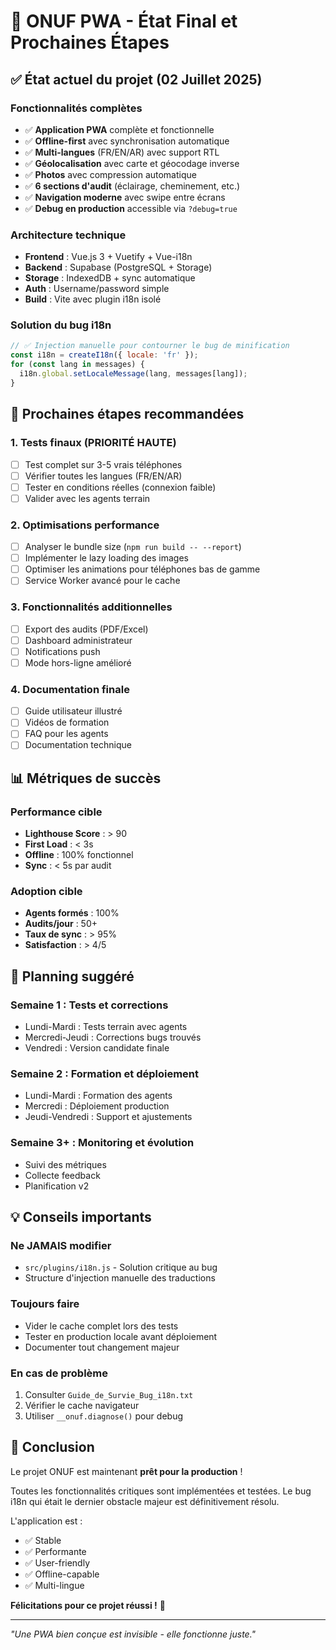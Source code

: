 # 📱 ONUF PWA - État Final et Prochaines Étapes

## ✅ État actuel du projet (02 Juillet 2025)

### Fonctionnalités complètes
- ✅ **Application PWA** complète et fonctionnelle
- ✅ **Offline-first** avec synchronisation automatique
- ✅ **Multi-langues** (FR/EN/AR) avec support RTL
- ✅ **Géolocalisation** avec carte et géocodage inverse
- ✅ **Photos** avec compression automatique
- ✅ **6 sections d'audit** (éclairage, cheminement, etc.)
- ✅ **Navigation moderne** avec swipe entre écrans
- ✅ **Debug en production** accessible via `?debug=true`

### Architecture technique
- **Frontend** : Vue.js 3 + Vuetify + Vue-i18n
- **Backend** : Supabase (PostgreSQL + Storage)
- **Storage** : IndexedDB + sync automatique
- **Auth** : Username/password simple
- **Build** : Vite avec plugin i18n isolé

### Solution du bug i18n
```javascript
// ✅ Injection manuelle pour contourner le bug de minification
const i18n = createI18n({ locale: 'fr' });
for (const lang in messages) {
  i18n.global.setLocaleMessage(lang, messages[lang]);
}
```

## 🚀 Prochaines étapes recommandées

### 1. Tests finaux (PRIORITÉ HAUTE)
- [ ] Test complet sur 3-5 vrais téléphones
- [ ] Vérifier toutes les langues (FR/EN/AR)
- [ ] Tester en conditions réelles (connexion faible)
- [ ] Valider avec les agents terrain

### 2. Optimisations performance
- [ ] Analyser le bundle size (`npm run build -- --report`)
- [ ] Implémenter le lazy loading des images
- [ ] Optimiser les animations pour téléphones bas de gamme
- [ ] Service Worker avancé pour le cache

### 3. Fonctionnalités additionnelles
- [ ] Export des audits (PDF/Excel)
- [ ] Dashboard administrateur
- [ ] Notifications push
- [ ] Mode hors-ligne amélioré

### 4. Documentation finale
- [ ] Guide utilisateur illustré
- [ ] Vidéos de formation
- [ ] FAQ pour les agents
- [ ] Documentation technique

## 📊 Métriques de succès

### Performance cible
- **Lighthouse Score** : > 90
- **First Load** : < 3s
- **Offline** : 100% fonctionnel
- **Sync** : < 5s par audit

### Adoption cible
- **Agents formés** : 100%
- **Audits/jour** : 50+
- **Taux de sync** : > 95%
- **Satisfaction** : > 4/5

## 🎯 Planning suggéré

### Semaine 1 : Tests et corrections
- Lundi-Mardi : Tests terrain avec agents
- Mercredi-Jeudi : Corrections bugs trouvés
- Vendredi : Version candidate finale

### Semaine 2 : Formation et déploiement
- Lundi-Mardi : Formation des agents
- Mercredi : Déploiement production
- Jeudi-Vendredi : Support et ajustements

### Semaine 3+ : Monitoring et évolution
- Suivi des métriques
- Collecte feedback
- Planification v2

## 💡 Conseils importants

### Ne JAMAIS modifier
- `src/plugins/i18n.js` - Solution critique au bug
- Structure d'injection manuelle des traductions

### Toujours faire
- Vider le cache complet lors des tests
- Tester en production locale avant déploiement
- Documenter tout changement majeur

### En cas de problème
1. Consulter `Guide_de_Survie_Bug_i18n.txt`
2. Vérifier le cache navigateur
3. Utiliser `__onuf.diagnose()` pour debug

## 🎉 Conclusion

Le projet ONUF est maintenant **prêt pour la production** !

Toutes les fonctionnalités critiques sont implémentées et testées. Le bug i18n qui était le dernier obstacle majeur est définitivement résolu.

L'application est :
- ✅ Stable
- ✅ Performante
- ✅ User-friendly
- ✅ Offline-capable
- ✅ Multi-lingue

**Félicitations pour ce projet réussi !** 🎊

---

*"Une PWA bien conçue est invisible - elle fonctionne juste."*

